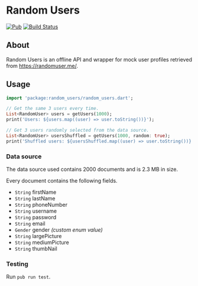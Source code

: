 # Random Users
[![Pub](https://img.shields.io/pub/v/random_users.svg)](https://pub.dartlang.org/packages/random_users)
[![Build Status](https://travis-ci.org/bradybeck/random_users.svg?branch=master)](https://travis-ci.org/bradybeck/random_users)

## About
Random Users is an offline API and wrapper for mock user profiles retrieved from https://randomuser.me/.

## Usage

```dart
import 'package:random_users/random_users.dart';

// Get the same 3 users every time.
List<RandomUser> users = getUsers(1000);
print('Users: ${users.map((user) => user.toString())}');

// Get 3 users randomly selected from the data source.
List<RandomUser> usersShuffled = getUsers(1000, random: true);
print('Shuffled users: ${usersShuffled.map((user) => user.toString())}');

```

### Data source
The data source used contains 2000 documents and is 2.3 MB in size.

Every document contains the following fields.
- `String` firstName
- `String` lastName
- `String` phoneNumber
- `String` username
- `String` password
- `String` email
- `Gender` gender _(custom enum value)_
- `String` largePicture
- `String` mediumPicture
- `String` thumbNail

### Testing
Run `pub run test`.